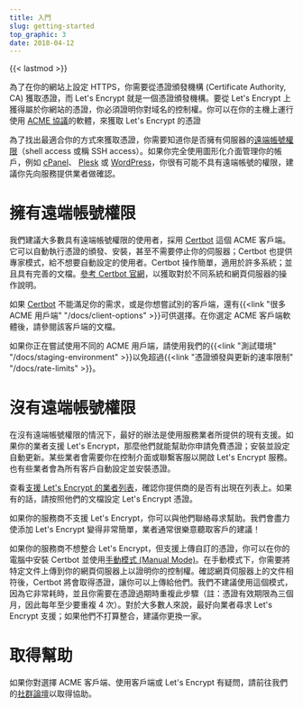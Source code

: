 ```yaml
---
title: 入門
slug: getting-started
top_graphic: 3
date: 2018-04-12
---
```


{{< lastmod >}}

為了在你的網站上設定 HTTPS，你需要從憑證頒發機構 (Certificate Authority, CA) 獲取憑證，而 Let's Encrypt 就是一個憑證頒發機構。要從 Let's Encrypt 上獲得屬於你網站的憑證，你必須證明你對域名的控制權。你可以在你的主機上運行使用 [ACME 協議](https://tools.ietf.org/html/rfc8555)的軟體，來獲取 Let's Encrypt 的憑證

為了找出最適合你的方式來獲取憑證，你需要知道你是否擁有伺服器的[遠端帳號權限](https://en.wikipedia.org/wiki/Shell_account)（shell access 或稱 SSH access）。如果你完全使用圖形化介面管理你的帳戶，例如 [cPanel](https://cpanel.com/)、 [Plesk](https://www.plesk.com/) 或 [WordPress](https://wordpress.org/)，你很有可能不具有遠端帳號的權限，建議你先向服務提供業者做確認。

# 擁有遠端帳號權限

我們建議大多數具有遠端帳號權限的使用者，採用 [Certbot] 這個 ACME 客戶端。它可以自動執行憑證的頒發、安裝，甚至不需要停止你的伺服器；Certbot 也提供專家模式，給不想要自動設定的使用者。Certbot 操作簡單，適用於許多系統；並且具有完善的文檔。[參考 Certbot 官網][Certbot]，以獲取對於不同系統和網頁伺服器的操作說明。

如果 [Certbot] 不能滿足你的需求，或是你想嘗試別的客戶端，還有{{<link "很多 ACME 用戶端" "/docs/client-options" >}}可供選擇。在你選定 ACME 客戶端軟體後，請參閱該客戶端的文檔。

如果你正在嘗試使用不同的 ACME 用戶端，請使用我們的{{<link "測試環境" "/docs/staging-environment" >}}以免超過{{<link "憑證頒發與更新的速率限制" "/docs/rate-limits" >}}。

[Certbot]: https://certbot.eff.org/  "Certbot"

# 沒有遠端帳號權限

在沒有遠端帳號權限的情況下，最好的辦法是使用服務業者所提供的現有支援。如果你的業者支援 Let's Encrypt，那麼他們就能幫助你申請免費憑證；安裝並設定自動更新。某些業者會需要你在控制介面或聯繫客服以開啟 Let's Encrypt 服務。也有些業者會為所有客戶自動設定並安裝憑證。

查看[支援 Let's Encrypt 的業者列表](https://community.letsencrypt.org/t/web-hosting-who-support-lets-encrypt/6920)，確認你提供商的是否有出現在列表上。如果有的話，請按照他們的文檔設定 Let's Encrypt 憑證。

如果你的服務商不支援 Let's Encrypt，你可以與他們聯絡尋求幫助。我們會盡力使添加 Let's Encrypt 變得非常簡單，業者通常很樂意聽取客戶的建議！

如果你的服務商不想整合 Let's Encrypt，但支援上傳自訂的憑證，你可以在你的電腦中安裝 Certbot 並使用[手動模式 (Manual Mode)](https://certbot.eff.org/docs/using.html#manual)。在手動模式下，你需要將特定文件上傳到你的網頁伺服器上以證明你的控制權。確認網頁伺服器上的文件相符後，Certbot 將會取得憑證，讓你可以上傳給他們。我們不建議使用這個模式，因為它非常耗時，並且你需要在憑證過期時重複此步驟（註：憑證有效期限為三個月，因此每年至少要重複 4 次）。對於大多數人來說，最好向業者尋求 Let's Encrypt 支援；如果他們不打算整合，建議你更換一家。


# 取得幫助

如果你對選擇 ACME 客戶端、使用客戶端或 Let's Encrypt 有疑問，請前往我們的[社群論壇](https://community.letsencrypt.org/)以取得協助。
